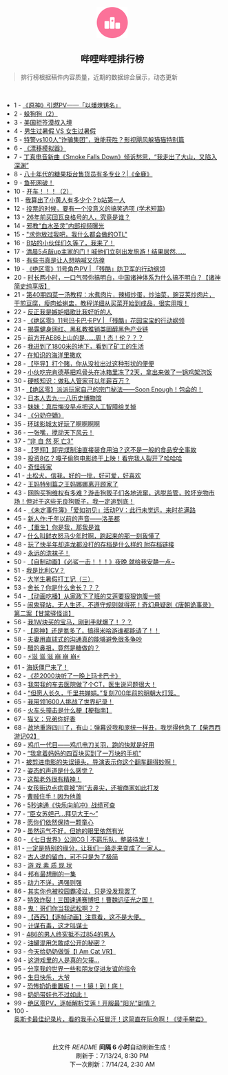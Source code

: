 <div align="center">
    <img src="./assets/icon_rank.png" alt="logo" />
    <h2>哔哩哔哩排行榜</h>
</div>

> 排行榜根据稿件内容质量，近期的数据综合展示，动态更新

<br />

<ul><li><span>1 - <a href=https://www.bilibili.com/BV1RZ421K7CT>《原神》引燃PV——「以燔燎铸名」</a></span></li><li><span>2 - <a href=https://www.bilibili.com/BV1pz421q7d8>躲狗狗（2）</a></span></li><li><span>3 - <a href=https://www.bilibili.com/BV1Hy411i7uV>美国拒签漠叔入境</a></span></li><li><span>4 - <a href=https://www.bilibili.com/BV1wH4y1A7u6>男生过暑假 VS 女生过暑假</a></span></li><li><span>5 - <a href=https://www.bilibili.com/BV18f421z7U4>特警vs100人“诈骗集团”，谁能获胜？影视飓风躲猫猫特别篇</a></span></li><li><span>6 - <a href=https://www.bilibili.com/BV1pm421g7qe>《漂移模拟器》</a></span></li><li><span>7 - <a href=https://www.bilibili.com/BV1ow4m1a7yL>丁真电音新曲《Smoke Falls Down》倾诉愁思，“我走出了大山，又陷入深渊”</a></span></li><li><span>8 - <a href=https://www.bilibili.com/BV1Ay411i7tV>八十年代的糖果柜台售货员有多专业？|《金鹿》</a></span></li><li><span>9 - <a href=https://www.bilibili.com/BV1Q4421U7Uy>鱼死网破！</a></span></li><li><span>10 - <a href=https://www.bilibili.com/BV1ib421E7Qv>开车！！！（2）</a></span></li><li><span>11 - <a href=https://www.bilibili.com/BV1s4421U7jt>我算出了小黄人有多少个？b站第一人</a></span></li><li><span>12 - <a href=https://www.bilibili.com/BV18x4y1x7tg>投票的时候，要有一个没意义的搞笑选项 (学术短篇)</a></span></li><li><span>13 - <a href=https://www.bilibili.com/BV1f1421b7Hw>26年前买回瓦良格号的人，究竟是谁？</a></span></li><li><span>14 - <a href=https://www.bilibili.com/BV1jH4y1A7PE>邪教“血水圣灵”内部视频曝光</a></span></li><li><span>15 - <a href=https://www.bilibili.com/BV13f421q77c>"求你放过我吧，我什么都会做的OTL"</a></span></li><li><span>16 - <a href=https://www.bilibili.com/BV1vw4m1a7Vk>B站的小伙伴们久等了，我来了！</a></span></li><li><span>17 - <a href=https://www.bilibili.com/BV1zm421G7df>清晨5点敲up主家的门！喊他们立刻出发旅游！结果居然......</a></span></li><li><span>18 - <a href=https://www.bilibili.com/BV1AZ421u7gA>有些书真是让人想呐喊又彷徨</a></span></li><li><span>19 - <a href=https://www.bilibili.com/BV1XW421X7xt>《绝区零》11号角色PV | 「残酷」防卫军的行动纲领</a></span></li><li><span>20 - <a href=https://www.bilibili.com/BV1SJ4m1T7c1>时长两小时，一口气带你搞明白，中国诸神体系为什么搞不明白？【诸神简史纯享版】</a></span></li><li><span>21 - <a href=https://www.bilibili.com/BV12Z421K7iT>第40期四菜一汤教程：水煮肉片，辣椒炒蛋，炒油菜，豌豆荚炒肉片，干煎豆腐，瘦肉蛤蜊盅，教程详细从买菜开始到成品，很实用哦！</a></span></li><li><span>22 - <a href=https://www.bilibili.com/BV1u1421k7AR>反正我是嫉妒唱歌比我好听的人</a></span></li><li><span>23 - <a href=https://www.bilibili.com/BV1Af421q78D>《绝区零》11号玛卡巴卡PV | 「残酷」花园宝宝的行动纲领</a></span></li><li><span>24 - <a href=https://www.bilibili.com/BV1xw4m1a7JX>揭露健身网红、黑私教推销类固醇黑色产业链</a></span></li><li><span>25 - <a href=https://www.bilibili.com/BV1zz421z79a>前方开AE86上山的是……周！杰！伦？？？</a></span></li><li><span>26 - <a href=https://www.bilibili.com/BV1WJaieUECY>我进到了1800米的地下，看到了矿工的生活</a></span></li><li><span>27 - <a href=https://www.bilibili.com/BV1tm421G71J>在知识的海洋里撒欢</a></span></li><li><span>28 - <a href=https://www.bilibili.com/BV144421D7dE>【毕导】打个赌，你从没拉出过这种形状的便便</a></span></li><li><span>29 - <a href=https://www.bilibili.com/BV1Nr421M7GE>小伙吃完肯德基把鸡骨头在冰箱里冻了2天，拿出来做了一锅鸡架泡饭</a></span></li><li><span>30 - <a href=https://www.bilibili.com/BV1xy411i7dx>硬核知识：做私人管家可以年薪百万？</a></span></li><li><span>31 - <a href=https://www.bilibili.com/BV1HJ4m1M76x>【绝区零】派派玩家自己的宗门秘法——Soon Enough！包会的！</a></span></li><li><span>32 - <a href=https://www.bilibili.com/BV1z4421U7x2>日本人去九·一八历史博物馆</a></span></li><li><span>33 - <a href=https://www.bilibili.com/BV1Hy411B7m9>妹妹：真后悔没早点把这人工智障给关掉</a></span></li><li><span>34 - <a href=https://www.bilibili.com/BV14T421Y75k>《分奶夺嫡》</a></span></li><li><span>35 - <a href=https://www.bilibili.com/BV1hE421A7uy>环球影城太好玩了啊啊啊啊</a></span></li><li><span>36 - <a href=https://www.bilibili.com/BV15W421d7ga>一张嘴，搅动天下风云！</a></span></li><li><span>37 - <a href=https://www.bilibili.com/BV1QS421R7EZ>“非 自 然 死 亡3”</a></span></li><li><span>38 - <a href=https://www.bilibili.com/BV1cE421P7CJ>【罗翔】卸完煤制油直接装食用油？这不是一般的食品安全事故</a></span></li><li><span>39 - <a href=https://www.bilibili.com/BV1pH4y1w7Ew>投资8亿？嘎子偷狗电影终于上映！看完我人裂开了哈哈哈</a></span></li><li><span>40 - <a href=https://www.bilibili.com/BV1zm421g7xv>奇怪砖家</a></span></li><li><span>41 - <a href=https://www.bilibili.com/BV15S421R7ca>土松犬，信我，好的一批，好可爱，好喜欢</a></span></li><li><span>42 - <a href=https://www.bilibili.com/BV19m421G7Zw>王妈特别篇之王妈娜娜离开顾家了</a></span></li><li><span>43 - <a href=https://www.bilibili.com/BV1qH4y1w7rJ>网购买狗维权有多难？游击狗贩子们各地流窜，逃脱监管，败坏宠物市场！但对于这些无良狗贩子，我一定追到底！</a></span></li><li><span>44 - <a href=https://www.bilibili.com/BV141421b7pB>《未定事件簿》「爱如初见」活动PV：此行未觉远，来时花满路</a></span></li><li><span>45 - <a href=https://www.bilibili.com/BV1kbbJedEQd>新人作:千年以前的声音——洛圣都</a></span></li><li><span>46 - <a href=https://www.bilibili.com/BV1RE421A7ga>【重生】你是我，那我是谁</a></span></li><li><span>47 - <a href=https://www.bilibili.com/BV1sE421P7aP>什么叫鲜衣怒马少年时啊，跑起来的那一刻我懂了</a></span></li><li><span>48 - <a href=https://www.bilibili.com/BV1oW421R7nA>玩了快半年却连龙都没打的存档是什么样的 附存档链接</a></span></li><li><span>49 - <a href=https://www.bilibili.com/BV1XZ421K7Qc>永远的洗袜子！</a></span></li><li><span>50 - <a href=https://www.bilibili.com/BV1dy411q7xM>【自制动画】《必鲨一击！！！》夜晚 就给我安静一点~</a></span></li><li><span>51 - <a href=https://www.bilibili.com/BV19S411c7tC>我是比利CV？</a></span></li><li><span>52 - <a href=https://www.bilibili.com/BV1J4421U7Lm>大学生暑假打工记（三）</a></span></li><li><span>53 - <a href=https://www.bilibili.com/BV141421k7zE>舍长？你是什么舍长？？？</a></span></li><li><span>54 - <a href=https://www.bilibili.com/BV1X1421b7Ym>【动画吃播】从家政下了班的艾莲要狠狠饱腹一顿</a></span></li><li><span>55 - <a href=https://www.bilibili.com/BV1AT421k77w>闹鬼驿站，无人生还，不遵守规则就得死！奇幻悬疑剧《唐朝诡事录》 第二案【甘棠驿怪谈】</a></span></li><li><span>56 - <a href=https://www.bilibili.com/BV1VH4y1A7Cd>我1W块买的宝马，刚到手就爆了！？？</a></span></li><li><span>57 - <a href=https://www.bilibili.com/BV1A4421U7X5>【原神】还是氪多了，搞得米哈游谁都能请了！！</a></span></li><li><span>58 - <a href=https://www.bilibili.com/BV1tf421q7A7>夫妻用直球式的沟通真的能够避免很多争吵</a></span></li><li><span>59 - <a href=https://www.bilibili.com/BV1Nw4m1Y7Ph>醋的鼻祖，竟然是糖做的？</a></span></li><li><span>60 - <a href=https://www.bilibili.com/BV1sE421P7Vv>⚡️滋 滋 滋 崩 崩 崩⚡️</a></span></li><li><span>61 - <a href=https://www.bilibili.com/BV1BT421k7CF>海妖僵尸来了！</a></span></li><li><span>62 - <a href=https://www.bilibili.com/BV1Cx4y1t7ob>《花2000块听了一晚上玛卡巴卡》</a></span></li><li><span>63 - <a href=https://www.bilibili.com/BV181421b798>我带我的车去医院做了个CT，医生说问题很大！</a></span></li><li><span>64 - <a href=https://www.bilibili.com/BV1bm421G7A9>“但愿人长久，千里共婵娟。”复刻700年前的明朝大灯笼。</a></span></li><li><span>65 - <a href=https://www.bilibili.com/BV1JW421d7yU>我带领1600人挑战了世界纪录！</a></span></li><li><span>66 - <a href=https://www.bilibili.com/BV1ST421r7nw>火车头撞击是什么梗【梗指南】</a></span></li><li><span>67 - <a href=https://www.bilibili.com/BV1Ry411v7mh>猫又：兄弟你好香</a></span></li><li><span>68 - <a href=https://www.bilibili.com/BV1Yz421q7nQ>故地重游四川了，有山：弹幕说我和庞统一样丑，我觉得他急了【柴西西游记02】</a></span></li><li><span>69 - <a href=https://www.bilibili.com/BV1dT421r7fa>鸡爪一代目——鸡爪电刀关羽，跑的快就是好用</a></span></li><li><span>70 - <a href=https://www.bilibili.com/BV1AM4m127Ps>“我拿着妈妈的四百块买到了一万块的手机”</a></span></li><li><span>71 - <a href=https://www.bilibili.com/BV1kW421R7sK>被剪进电影的失误镜头，导演表示你这个翻车翻得妙啊！</a></span></li><li><span>72 - <a href=https://www.bilibili.com/BV1Jx4y1x73U>姿态的声道是什么感觉？</a></span></li><li><span>73 - <a href=https://www.bilibili.com/BV1mH4y1w7ss>这帮老外很有精神！</a></span></li><li><span>74 - <a href=https://www.bilibili.com/BV1hm421g7qc>女孩街边点痣竟被“削”去鼻尖，还被商家如此打发</a></span></li><li><span>75 - <a href=https://www.bilibili.com/BV1CM4m117gL>曹贼住手！因为他善</a></span></li><li><span>76 - <a href=https://www.bilibili.com/BV1qE421A7Rm>5秒速通《快乐向前冲》战绩可查</a></span></li><li><span>77 - <a href=https://www.bilibili.com/BV1Hm421g7Uk>“臣女苏妲己…拜见大王～”</a></span></li><li><span>78 - <a href=https://www.bilibili.com/BV1Db421n7Ym>愿你们依然保持一颗童心</a></span></li><li><span>79 - <a href=https://www.bilibili.com/BV1n4421D7MH>虽然运气不好，但她的眼里依然有光</a></span></li><li><span>80 - <a href=https://www.bilibili.com/BV1aE421A7ce>《七日世界》公测CG | 不羁乐队，整装待发！</a></span></li><li><span>81 - <a href=https://www.bilibili.com/BV1TE421P7n5>一定是特别的缘分，让我们一路走来变成了一家人。</a></span></li><li><span>82 - <a href=https://www.bilibili.com/BV1F6421f7MN>古人说的留白，可不只是为了极简</a></span></li><li><span>83 - <a href=https://www.bilibili.com/BV18b421n72K>游 戏 素 质 现 状</a></span></li><li><span>84 - <a href=https://www.bilibili.com/BV1Mf421q7PA>邦布最想删的一集</a></span></li><li><span>85 - <a href=https://www.bilibili.com/BV1ai421Y7Wn>动力不详，遇强则强</a></span></li><li><span>86 - <a href=https://www.bilibili.com/BV1CM4m127bA>其实你也被校园霸凌过，只是没发现罢了</a></span></li><li><span>87 - <a href=https://www.bilibili.com/BV1AS411P7Jy>特效炸裂！三国速通赛博坦！曹魏远征光之国！</a></span></li><li><span>88 - <a href=https://www.bilibili.com/BV1ty411i7eF>鬼：哥们你当我武松啊？？</a></span></li><li><span>89 - <a href=https://www.bilibili.com/BV1uf421q7A9>【西西】【逐帧动画】注意看，这不是大便。</a></span></li><li><span>90 - <a href=https://www.bilibili.com/BV1kr421T7Sp>计谋有毒，这才叫谋士</a></span></li><li><span>91 - <a href=https://www.bilibili.com/BV1tJ4m1M74G>486的男人终究抵不过854的男人</a></span></li><li><span>92 - <a href=https://www.bilibili.com/BV1hS421R7Pr>油罐混用怎敢成公开的秘密？</a></span></li><li><span>93 - <a href=https://www.bilibili.com/BV1H1421k7aD>今天给奶奶做饭【I Am Cat VR】</a></span></li><li><span>94 - <a href=https://www.bilibili.com/BV1XM4m117dr>这游戏里的人是真的欠揍…</a></span></li><li><span>95 - <a href=https://www.bilibili.com/BV1zm421g7gr>分享我的世界一些和朋友促进友谊的指令</a></span></li><li><span>96 - <a href=https://www.bilibili.com/BV126421Z7K2>生日快乐，大爷</a></span></li><li><span>97 - <a href=https://www.bilibili.com/BV1Lw4m1Y7pg>恐怖奶奶重置版！一！镜！到！底！</a></span></li><li><span>98 - <a href=https://www.bilibili.com/BV1PH4y1A71K>奶奶带娃也不过如此！</a></span></li><li><span>99 - <a href=https://www.bilibili.com/BV1Qm421G7qr>绝区零PV，逐帧解析艾莲！开服最"阳光"剧情？</a></span></li><li><span>100 - <a href=https://www.bilibili.com/BV1CT421k7jB>奥斯卡最佳纪录片，看的我手心狂冒汗！这简直在玩命啊！《徒手攀岩》</a></span></li></ul>

<br />

<p align=center>此文件 <i>README</i> <b>间隔 6 小时</b>自动刷新生成！<br>刷新于：7/13/24, 8:30 PM<br>下一次刷新：7/14/24, 2:30 AM</p>